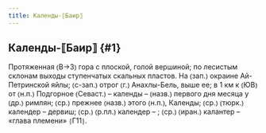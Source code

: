 ```yaml
---
title: Календы-⟦Баир⟧
---
```

## Календы-⟦Баир⟧ {#1}

Протяженная ⦅В→З⦆ гора с плоской, голой вершиной; по лесистым склонам выходы ступенчатых скальных пластов. На ⦅зап.⦆ окраине Ай-Петринской яйлы; ⦅с-зап.⦆ отрог ⦅г.⦆ Анахлы-Бель, выше ее; в 1 км к ⦅ЮВ⦆ от ⦅н.п.⦆ Подгорное ⦅Севаст.⦆ – календы – ⦅назв.⦆ первого дня месяца у ⦅др.⦆ римлян; ⦅ср.⦆ прежнее ⦅назв.⦆ этого ⦅н.п.⦆, Календы; ⦅ср.⦆ ⦅тюрк.⦆ календер – дервиш; ⦅ср.⦆ ⦅р.пл.⦆ календер – ; ⦅ср.⦆ ⦅иран.⦆ калантер – «глава племени» ⦃Г11⦄.
